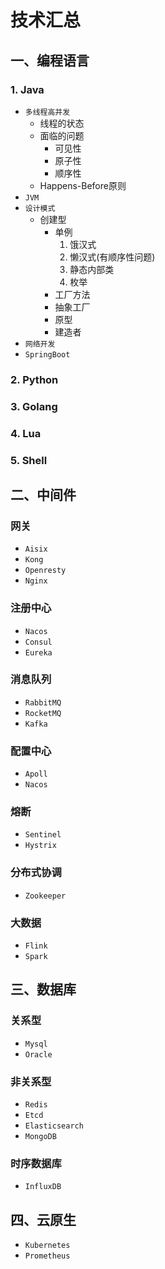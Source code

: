 # 技术汇总

## 一、编程语言
### 1. Java
- `多线程高并发`
  - 线程的状态
  - 面临的问题
    - 可见性
    - 原子性
    - 顺序性
  - Happens-Before原则
- `JVM`
- `设计模式`
  - 创建型
    - 单例
       1. 饿汉式
       2. 懒汉式(有顺序性问题) 
       3. 静态内部类
       4. 枚举
    - 工厂方法
    - 抽象工厂
    - 原型
    - 建造者
- `网络开发`
- `SpringBoot`

### 2. Python
### 3. Golang
### 4. Lua
### 5. Shell

## 二、中间件
### 网关
- `Aisix`
- `Kong`
- `Openresty`
- `Nginx`

### 注册中心
- `Nacos`
- `Consul`
- `Eureka`

### 消息队列
- `RabbitMQ`
- `RocketMQ`
- `Kafka`

### 配置中心
- `Apoll`
- `Nacos`

### 熔断
- `Sentinel`
- `Hystrix`

### 分布式协调
- `Zookeeper`

### 大数据
- `Flink`
- `Spark`

## 三、数据库
### 关系型
- `Mysql`
- `Oracle`

### 非关系型
- `Redis`
- `Etcd`
- `Elasticsearch`
- `MongoDB`

### 时序数据库
- `InfluxDB`

## 四、云原生
- `Kubernetes`
- `Prometheus`













